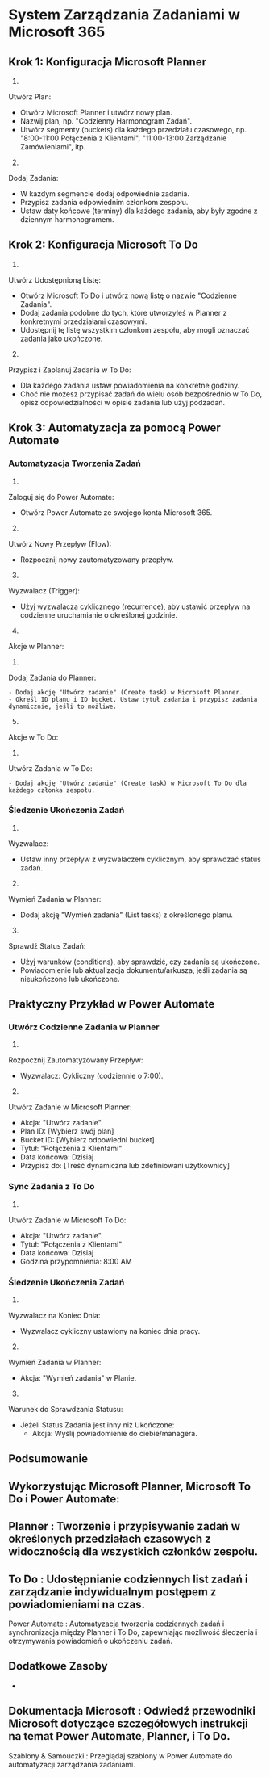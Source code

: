 # System Zarządzania Zadaniami w Microsoft 365

## Krok 1: Konfiguracja Microsoft Planner

1. 
Utwórz Plan:

  - Otwórz Microsoft Planner i utwórz nowy plan.
  - Nazwij plan, np. "Codzienny Harmonogram Zadań".
  - Utwórz segmenty (buckets) dla każdego przedziału czasowego, np. "8:00-11:00 Połączenia z Klientami", "11:00-13:00 Zarządzanie Zamówieniami", itp.

2. 
Dodaj Zadania:

  - W każdym segmencie dodaj odpowiednie zadania.
  - Przypisz zadania odpowiednim członkom zespołu.
  - Ustaw daty końcowe (terminy) dla każdego zadania, aby były zgodne z dziennym harmonogramem.

## Krok 2: Konfiguracja Microsoft To Do

1. 
Utwórz Udostępnioną Listę:

  - Otwórz Microsoft To Do i utwórz nową listę o nazwie "Codzienne Zadania".
  - Dodaj zadania podobne do tych, które utworzyłeś w Planner z konkretnymi przedziałami czasowymi.
  - Udostępnij tę listę wszystkim członkom zespołu, aby mogli oznaczać zadania jako ukończone.

2. 
Przypisz i Zaplanuj Zadania w To Do:

  - Dla każdego zadania ustaw powiadomienia na konkretne godziny.
  - Choć nie możesz przypisać zadań do wielu osób bezpośrednio w To Do, opisz odpowiedzialności w opisie zadania lub użyj podzadań.

## Krok 3: Automatyzacja za pomocą Power Automate

### Automatyzacja Tworzenia Zadań

1. 
Zaloguj się do Power Automate:

  - Otwórz Power Automate ze swojego konta Microsoft 365.

2. 
Utwórz Nowy Przepływ (Flow):

  - Rozpocznij nowy zautomatyzowany przepływ.

3. 
Wyzwalacz (Trigger):

  - Użyj wyzwalacza cyklicznego (recurrence), aby ustawić przepływ na codzienne uruchamianie o określonej godzinie.

4. 
Akcje w Planner:

  1. 
Dodaj Zadania do Planner:

    - Dodaj akcję "Utwórz zadanie" (Create task) w Microsoft Planner.
    - Określ ID planu i ID bucket. Ustaw tytuł zadania i przypisz zadania dynamicznie, jeśli to możliwe.

5. 
Akcje w To Do:

  1. 
Utwórz Zadania w To Do:

    - Dodaj akcję "Utwórz zadanie" (Create task) w Microsoft To Do dla każdego członka zespołu.

### Śledzenie Ukończenia Zadań

1. 
Wyzwalacz:

  - Ustaw inny przepływ z wyzwalaczem cyklicznym, aby sprawdzać status zadań.

2. 
Wymień Zadania w Planner:

  - Dodaj akcję "Wymień zadania" (List tasks) z określonego planu.

3. 
Sprawdź Status Zadań:

  - Użyj warunków (conditions), aby sprawdzić, czy zadania są ukończone.
  - Powiadomienie lub aktualizacja dokumentu/arkusza, jeśli zadania są nieukończone lub ukończone.

## Praktyczny Przykład w Power Automate

### Utwórz Codzienne Zadania w Planner

1. 
Rozpocznij Zautomatyzowany Przepływ:

  - Wyzwalacz: Cykliczny (codziennie o 7:00).

2. 
Utwórz Zadanie w Microsoft Planner:

  - Akcja: "Utwórz zadanie".
  - Plan ID: [Wybierz swój plan]
  - Bucket ID: [Wybierz odpowiedni bucket]
  - Tytuł: "Połączenia z Klientami"
  - Data końcowa: Dzisiaj
  - Przypisz do: [Treść dynamiczna lub zdefiniowani użytkownicy]

### Sync Zadania z To Do

1. 
Utwórz Zadanie w Microsoft To Do:

  - Akcja: "Utwórz zadanie".
  - Tytuł: "Połączenia z Klientami"
  - Data końcowa: Dzisiaj
  - Godzina przypomnienia: 8:00 AM

### Śledzenie Ukończenia Zadań

1. 
Wyzwalacz na Koniec Dnia:

  - Wyzwalacz cykliczny ustawiony na koniec dnia pracy.

2. 
Wymień Zadania w Planner:

  - Akcja: "Wymień zadania" w Planie.

3. 
Warunek do Sprawdzania Statusu:

  - Jeżeli Status Zadania jest inny niż Ukończone:
    - Akcja: Wyślij powiadomienie do ciebie/managera.

## Podsumowanie

Wykorzystując Microsoft Planner, Microsoft To Do i Power Automate:
- 
Planner
: Tworzenie i przypisywanie zadań w określonych przedziałach czasowych z widocznością dla wszystkich członków zespołu.
- 
To Do
: Udostępnianie codziennych list zadań i zarządzanie indywidualnym postępem z powiadomieniami na czas.
- 
Power Automate
: Automatyzacja tworzenia codziennych zadań i synchronizacja między Planner i To Do, zapewniając możliwość śledzenia i otrzymywania powiadomień o ukończeniu zadań.

## Dodatkowe Zasoby

- 
Dokumentacja Microsoft
: Odwiedź przewodniki Microsoft dotyczące szczegółowych instrukcji na temat Power Automate, Planner, i To Do.
- 
Szablony & Samouczki
: Przeglądaj szablony w Power Automate do automatyzacji zarządzania zadaniami.